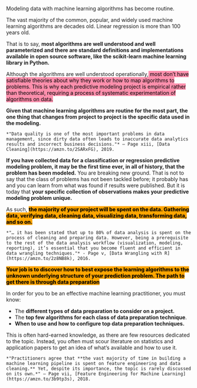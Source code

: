Modeling data with machine learning algorithms has become routine.

The vast majority of the common, popular, and widely used machine learning algorithms are decades old. Linear regression is more than 100 years old.

That is to say, **most algorithms are well understood and well parameterized and there are standard definitions and implementations available in open source software, like the scikit-learn machine learning library in Python.**

Although the algorithms are well understood operationally,<mark style="background: #FF5582A6;"> most don’t have satisfiable theories about why they work or how to map algorithms to problems. This is why each predictive modeling project is empirical rather than theoretical, requiring a process of systematic experimentation of algorithms on data.</mark> 

**Given that machine learning algorithms are routine for the most part, the one thing that changes from project to project is the specific data used in the modeling.**

```ad-quote
*"Data quality is one of the most important problems in data management, since dirty data often leads to inaccurate data analytics results and incorrect business decisions."* — Page xiii, [Data Cleaning](https://amzn.to/2SARxFG), 2019.
```

**If you have collected data for a classification or regression predictive modeling problem, it may be the first time ever, in all of history, that the problem has been modeled.** You are breaking new ground. That is not to say that the class of problems has not been tackled before; it probably has and you can learn from what was found if results were published. But it is today that **your specific collection of observations makes your predictive modeling problem unique.**

As such, <mark style="background: orange; color: black; font-weight: 800">the majority of your project will be spent on the data. Gathering data, verifying data, cleaning data, visualizing data, transforming data, and so on.</mark> 

```ad-quote
*"… it has been stated that up to 80% of data analysis is spent on the process of cleaning and preparing data. However, being a prerequisite to the rest of the data analysis workflow (visualization, modeling, reporting), it’s essential that you become fluent and efficient in data wrangling techniques."* - Page v, [Data Wrangling with R](https://amzn.to/2z8NB8k), 2016.
```

<mark style="background: orange; color: black; font-weight: 800">Your job is to discover how to best expose the learning algorithms to the unknown underlying structure of your prediction problem. The path to get there is through data preparation</mark>

In order for you to be an effective machine learning practitioner, you must know:

-   The **different types of data preparation to consider on a project.**
-   The **top few algorithms for each class of data preparation technique**.
-   **When to use and how to configure top data preparation techniques.**

This is often hard-earned knowledge, as there are few resources dedicated to the topic. Instead, you often must scour literature on statistics and application papers to get an idea of what’s available and how to use it.

```ad-quote
*"Practitioners agree that **the vast majority of time in building a machine learning pipeline is spent on feature engineering and data cleaning.** Yet, despite its importance, the topic is rarely discussed on its own.*" — Page vii, [Feature Engineering for Machine Learning](https://amzn.to/3b9tp3s), 2018.